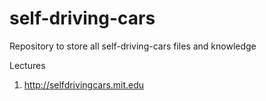 # self-driving-cars
Repository to store all self-driving-cars files and knowledge

Lectures
1. http://selfdrivingcars.mit.edu

